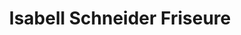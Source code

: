 ---
title: "Isabell Schneider Friseure"
url: /mannheim/isabell-schneider-friseure/
shop: Friseur
---